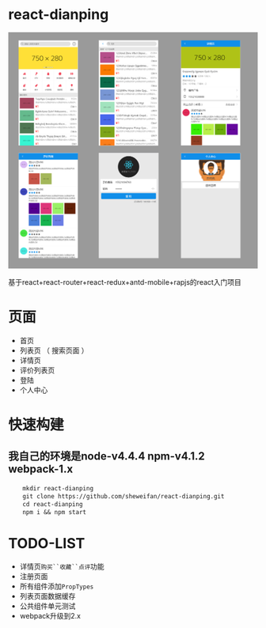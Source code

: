 # react-dianping

![项目总览](https://github.com/sheweifan/react-dianping/raw/dev/readmeFile/overview.png "项目总览") 

基于react+react-router+react-redux+antd-mobile+rapjs的react入门项目

# 页面
* 首页
* 列表页 （ 搜索页面 ）
* 详情页 
* 评价列表页
* 登陆
* 个人中心

# 快速构建
## 我自己的环境是node-v4.4.4 npm-v4.1.2 webpack-1.x

		mkdir react-dianping
		git clone https://github.com/sheweifan/react-dianping.git
		cd react-dianping
		npm i && npm start

# TODO-LIST
* 详情页`购买``收藏``点评`功能
* 注册页面
* 所有组件添加`PropTypes`
* 列表页面数据缓存
* 公共组件单元测试
* webpack升级到2.x
